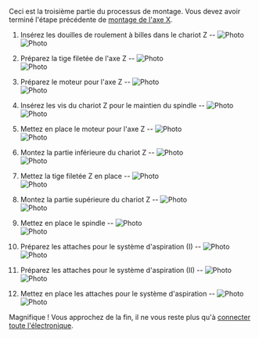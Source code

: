 Ceci est la troisième partie du processus de montage. Vous devez avoir terminé l'étape précédente de [montage de l'axe X](Montage-axe-X.md).  

1) Insérez les douilles de roulement à billes dans le chariot Z
--
![Photo](img_Z/1a.jpg)  
![Photo](img_Z/1b.jpg)  


2) Préparez la tige filetée de l'axe Z
--
![Photo](img_Z/2a.jpg)  
![Photo](img_Z/2b.jpg)  


3) Préparez le moteur pour l'axe Z
--
![Photo](img_Z/3a.jpg)  
![Photo](img_Z/3b.jpg)  


4) Insérez les vis du chariot Z pour le maintien du spindle
--
![Photo](img_Z/4a.jpg)  
![Photo](img_Z/4b.jpg)  


5) Mettez en place le moteur pour l'axe Z
--
![Photo](img_Z/5a.jpg)  
![Photo](img_Z/5b.jpg)  


6) Montez la partie inférieure du chariot Z
--
![Photo](img_Z/6a.jpg)  
![Photo](img_Z/6b.jpg)  


7) Mettez la tige filetée Z en place
--
![Photo](img_Z/7a.jpg)  
![Photo](img_Z/7b.jpg)  


8) Montez la partie supérieure du chariot Z
--
![Photo](img_Z/8a.jpg)  
![Photo](img_Z/8b.jpg)  


9) Mettez en place le spindle
--
![Photo](img_Z/9a.jpg)  
![Photo](img_Z/9b.jpg)  


10) Préparez les attaches pour le système d'aspiration (I)
--
![Photo](img_Z/10a.jpg)  
![Photo](img_Z/10b.jpg)  


11) Préparez les attaches pour le système d'aspiration (II)
--
![Photo](img_Z/11a.jpg)  
![Photo](img_Z/11b.jpg)  


12) Mettez en place les attaches pour le système d'aspiration
--
![Photo](img_Z/12a.jpg)  
![Photo](img_Z/12b.jpg)  

Magnifique ! Vous approchez de la fin, il ne vous reste plus qu'à [connecter toute l'électronique](Connexion-electronique.md).  


